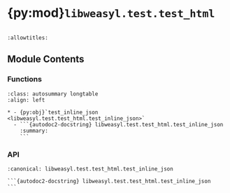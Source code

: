 # {py:mod}`libweasyl.test.test_html`

```{py:module} libweasyl.test.test_html
```

```{autodoc2-docstring} libweasyl.test.test_html
:allowtitles:
```

## Module Contents

### Functions

````{list-table}
:class: autosummary longtable
:align: left

* - {py:obj}`test_inline_json <libweasyl.test.test_html.test_inline_json>`
  - ```{autodoc2-docstring} libweasyl.test.test_html.test_inline_json
    :summary:
    ```
````

### API

````{py:function} test_inline_json()
:canonical: libweasyl.test.test_html.test_inline_json

```{autodoc2-docstring} libweasyl.test.test_html.test_inline_json
```
````
